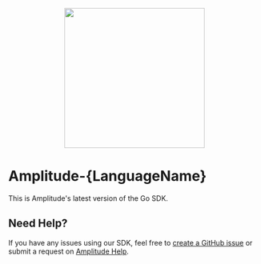 <p align="center">
  <a href="https://amplitude.com" target="_blank" align="center">
    <img src="https://static.amplitude.com/lightning/46c85bfd91905de8047f1ee65c7c93d6fa9ee6ea/static/media/amplitude-logo-with-text.4fb9e463.svg" width="280">
  </a>
  <br />
</p>

# Amplitude-{LanguageName}

This is Amplitude's latest version of the Go SDK.

## Need Help?
If you have any issues using our SDK, feel free to [create a GitHub issue](https://github.com/amplitude/Amplitude-Go/issues/new) or submit a request on [Amplitude Help](https://help.amplitude.com/hc/en-us/requests/new).

